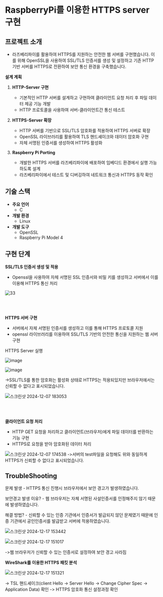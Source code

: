 # RaspberryPi를 이용한 HTTPS server 구현

## 프로젝트 소개
- 라즈베리파이를 활용하여 HTTPS를 지원하는 안전한 웹 서버를 구현했습니다. 이를 위해 OpenSSL을 사용하여 SSL/TLS 인증서를 생성 및 설정하고 기존 HTTP 기반 서버를 HTTPS로 전환하여 보안 통신 환경을 구축했습니다.

**설계 계획**
1. **HTTP-Server 구현**
    - 기본적인 HTTP 서버를 설계하고 구현하여 클라이언트 요청 처리 후 파일 데이터 제공 기능 개발
    - HTTP 프로토콜을 사용하여 서버-클라이언트간 통신 테스트

2. **HTTPS-Server 확장**
    - HTTP 서버를 기반으로 SSL/TLS 암호화를 적용하여 HTTPS 서버로 확장
    - OpenSSL 라이브러리를 활용하여 TLS 핸드셰이크와 데이터 암호화 구현
    - 자체 서명된 인증서를 생성하여 HTTPS 활성화

3. **Raspberry Pi Porting**
    - 개발한 HTTPS 서버를 라즈베리파이에 배포하여 임베디드 환경에서 실행 가능하도록 설계
    - 라즈베리파이에서 테스트 및 디버깅하여 네트워크 통신과 HTTPS 동작 확인

## 기술 스택

- **주요 언어**
    - C
- **개발 환경**
    - Linux
- **개발 도구**
    - OpenSSL
    - Raspberry Pi Model 4

## 구현 단계

**SSL/TLS 인증서 생성 및 적용**

- Openssl을 사용하여 자체 서명된 SSL 인증서와 비밀 키를 생성하고 서버에서 이를 이용해 HTTPS 통신 처리

![33](https://github.com/user-attachments/assets/92bf7922-8125-458f-837c-239b2d72c91f)


<br><br>

**HTTPS 서버 구현**
- 서버에서 자체 서명된 인증서를 생성하고 이를 통해 HTTPS 프로토콜 지원
- openssl 라이브러리를 이용하여 SSL/TLS 기반의 안전한 통신을 지원하는 웹 서버 구현

HTTPS Server 실행

![image](https://github.com/user-attachments/assets/f693ff75-a32b-45c0-956b-c4f8e95b5e4a)



![image](https://github.com/user-attachments/assets/654070a7-1351-4b67-85a4-97eea33d233b)

->SSL/TLS를 통한 암호화는 활성화 상태로 HTTPS는 적용되있지만 브라우저에서는 신뢰할 수 없다고 표시되었습니다.

![스크린샷 2024-12-07 183053](https://github.com/user-attachments/assets/f9decb06-6e9b-45e2-be29-16f8be307f7e)


<br><br>

**클라이언트 요청 처리**

- HTTP GET 요청을 처리하고 클라이언트(브라우저)에게 파일 데이터를 반환하는 기능 구현
- HTTPS로 요청을 받아 암호화된 데이터 처리

![스크린샷 2024-12-07 174538](https://github.com/user-attachments/assets/d4b8eec0-fe9a-476d-b002-db7ab272c278)
->서버의 test파일을 요청해도 위와 동일하게 HTTPS가 신뢰할 수 없다고 표시되었습니다.

## TroubleShooting

문제 발생 - HTTPS 통신 진행시 브라우저에서 보안 경고가 발생하였습니다.

보안경고 발생 이유? - 웹 브라우저는 자체 서명된 사설인증서를 인정해주지 않기 때문에 발생하였습니다.

해결 방법? - 신뢰할 수 있는 인증 기관에서 인증서가 발급되지 않던 문제였기 때문에 인증 기관에서 공인인증서를 발급받고 서버에 적용하였습니다.

![스크린샷 2024-12-17 153442](https://github.com/user-attachments/assets/71f7fd19-96ec-41f7-8932-2b8906b83ed6)

![스크린샷 2024-12-17 151017](https://github.com/user-attachments/assets/6b533ae1-6533-4a9c-867b-094f00a44e16)

->웹 브라우저가 신뢰할 수 있는 인증서로 설정하여 보안 경고 사라짐

**WireShark를 이용한 HTTPS 패킷 분석**

![스크린샷 2024-12-17 151321](https://github.com/user-attachments/assets/8b63b2fa-27b5-42d6-b3d0-9343c3e61fd0)

-> TSL 핸드셰이크(client Hello -> Server Hello -> Change Cipher Spec -> Application Data) 확인 -> HTTPS 암호화 통신 설정과정 확인